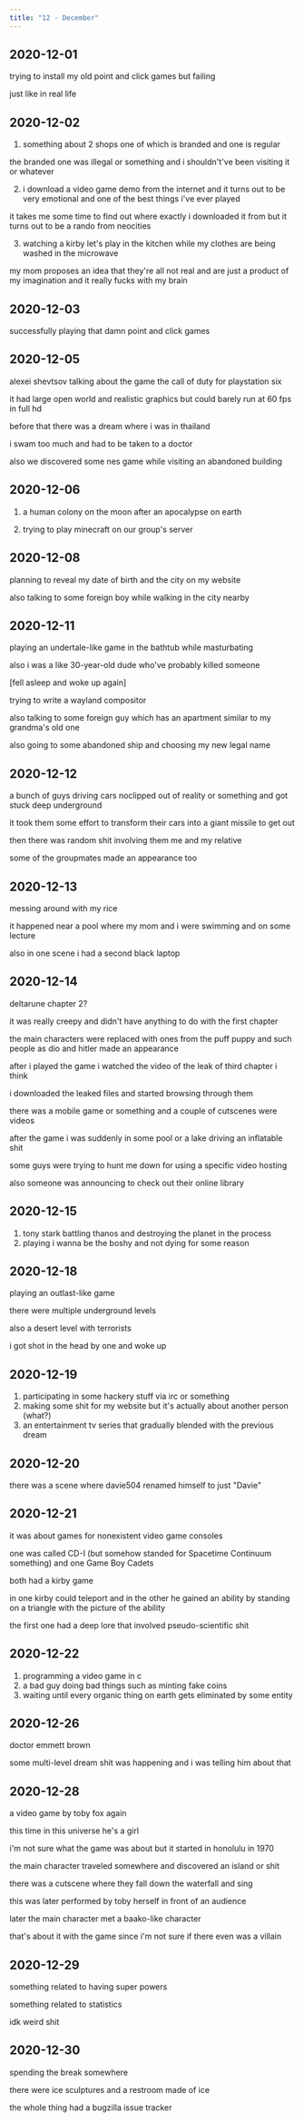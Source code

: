 ```yaml
---
title: "12 - December"
---
```


## 2020-12-01

trying to install my old point and click games but failing

just like in real life

## 2020-12-02

1. something about 2 shops one of which is branded and one is regular

the branded one was illegal or something and i shouldn't've been
visiting it or whatever

2. i download a video game demo from the internet and it turns out to
   be very emotional and one of the best things i've ever played

it takes me some time to find out where exactly i downloaded it from
but it turns out to be a rando from neocities

3. watching a kirby let's play in the kitchen while my clothes are
   being washed in the microwave

my mom proposes an idea that they're all not real and are just a
product of my imagination and it really fucks with my brain

## 2020-12-03

successfully playing that damn point and click games

## 2020-12-05

alexei shevtsov talking about the game the call of duty for
playstation six

it had large open world and realistic graphics but could barely run at
60 fps in full hd

before that there was a dream where i was in thailand

i swam too much and had to be taken to a doctor

also we discovered some nes game while visiting an abandoned building

## 2020-12-06

1. a human colony on the moon after an apocalypse on earth

2. trying to play minecraft on our group's server

## 2020-12-08

planning to reveal my date of birth and the city on my website

also talking to some foreign boy while walking in the city nearby

## 2020-12-11

playing an undertale-like game in the bathtub while masturbating

also i was a like 30-year-old dude who've probably killed someone

[fell asleep and woke up again]

trying to write a wayland compositor

also talking to some foreign guy which has an apartment similar to my
grandma's old one

also going to some abandoned ship and choosing my new legal name

## 2020-12-12

a bunch of guys driving cars noclipped out of reality or something and
got stuck deep underground

it took them some effort to transform their cars into a giant missile
to get out

then there was random shit involving them me and my relative

some of the groupmates made an appearance too

## 2020-12-13

messing around with my rice

it happened near a pool where my mom and i were swimming and on some
lecture

also in one scene i had a second black laptop

## 2020-12-14

deltarune chapter 2?

it was really creepy and didn't have anything to do with the first
chapter

the main characters were replaced with ones from the puff puppy and
such people as dio and hitler made an appearance

after i played the game i watched the video of the leak of third
chapter i think

i downloaded the leaked files and started browsing through them

there was a mobile game or something and a couple of cutscenes were
videos

after the game i was suddenly in some pool or a lake driving an
inflatable shit

some guys were trying to hunt me down for using a specific video
hosting

also someone was announcing to check out their online library

## 2020-12-15

1. tony stark battling thanos and destroying the planet in the process
2. playing i wanna be the boshy and not dying for some reason

## 2020-12-18

playing an outlast-like game

there were multiple underground levels

also a desert level with terrorists

i got shot in the head by one and woke up

## 2020-12-19

1. participating in some hackery stuff via irc or something
2. making some shit for my website but it's actually about another
   person (what?)
3. an entertainment tv series that gradually blended with the previous
   dream

## 2020-12-20

there was a scene where davie504 renamed himself to just "Davie"

## 2020-12-21

it was about games for nonexistent video game consoles

one was called CD-I (but somehow standed for Spacetime Continuum
something) and one Game Boy Cadets

both had a kirby game

in one kirby could teleport and in the other he gained an ability by
standing on a triangle with the picture of the ability

the first one had a deep lore that involved pseudo-scientific shit

## 2020-12-22

1. programming a video game in c
2. a bad guy doing bad things such as minting fake coins
3. waiting until every organic thing on earth gets eliminated by some
   entity

## 2020-12-26

doctor emmett brown

some multi-level dream shit was happening and i was telling him about
that

## 2020-12-28

a video game by toby fox again

this time in this universe he's a girl

i'm not sure what the game was about but it started in honolulu in
1970

the main character traveled somewhere and discovered an island or shit

there was a cutscene where they fall down the waterfall and sing

this was later performed by toby herself in front of an audience

later the main character met a baako-like character

that's about it with the game since i'm not sure if there even was a
villain

## 2020-12-29

something related to having super powers

something related to statistics

idk weird shit

## 2020-12-30

spending the break somewhere

there were ice sculptures and a restroom made of ice

the whole thing had a bugzilla issue tracker
